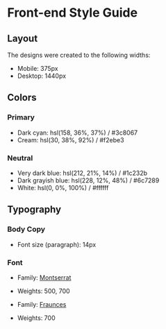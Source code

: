 # Front-end Style Guide

## Layout

The designs were created to the following widths:

- Mobile: 375px
- Desktop: 1440px

## Colors

### Primary

- Dark cyan: hsl(158, 36%, 37%) /  	#3c8067
- Cream: hsl(30, 38%, 92%) / #f2ebe3

### Neutral

- Very dark blue: hsl(212, 21%, 14%) /  	#1c232b
- Dark grayish blue: hsl(228, 12%, 48%) /  	#6c7289
- White: hsl(0, 0%, 100%) /  	#ffffff

## Typography

### Body Copy

- Font size (paragraph): 14px

### Font

- Family: [Montserrat](https://fonts.google.com/specimen/Montserrat)
- Weights: 500, 700

- Family: [Fraunces](https://fonts.google.com/specimen/Fraunces)
- Weights: 700
